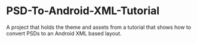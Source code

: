 PSD-To-Android-XML-Tutorial
=======================

A project that holds the theme and assets from a tutorial that shows how to convert PSDs to an Android XML based layout.
